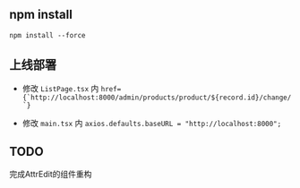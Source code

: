## npm install

```shell
npm install --force
```

## 上线部署

- 修改 `ListPage.tsx` 内 `` href={`http://localhost:8000/admin/products/product/${record.id}/change/`} ``

- 修改 `main.tsx` 内 `axios.defaults.baseURL = "http://localhost:8000";`

## TODO

完成AttrEdit的组件重构